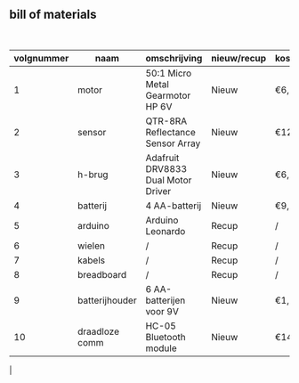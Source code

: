 ## bill of materials
<br />

|volgnummer|naam|omschrijving|nieuw/recup|kostprijs/stuk|aantal|subtotaal|
|----------|----|------------|-----------|--------------|------|---------|
|         1|motor         | 50:1 Micro Metal Gearmotor HP 6V  | Nieuw          | €6,09        | 2     | €12,18  |
|         2|sensor        | QTR-8RA Reflectance Sensor Array  | Nieuw          | €12,95       | 1     | €12,95  |
|         3|h-brug        | Adafruit DRV8833 Dual Motor Driver| Nieuw          | €6,50        | 1     | €6,50   |
|         4|batterij      | 4 AA-batterij                     | Nieuw          | €9,00        | 2     | €18,00  |
|         5|arduino       | Arduino Leonardo                  | Recup          | /            | 1     | /       |
|         6|wielen        | /                                 | Recup          | /            | 2     | /       |
|         7|kabels        | /                                 | Recup          | /            | /     | /       |
|         8|breadboard    | /                                 | Recup          | /            | 1     | /       |
|         9|batterijhouder| 6 AA-batterijen voor 9V           | Nieuw          | €1,85        | 1     | €1,85   |
|        10|draadloze comm| HC-05 Bluetooth module            | Nieuw          | €14,90       | 1     | €14,90  |
|       
